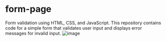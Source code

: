 # form-page
Form validation using HTML, CSS, and JavaScript. This repository contains code for a simple form that validates user input and displays error messages for invalid input.
![image](https://user-images.githubusercontent.com/127023319/227223398-d2afc952-0d28-4734-9ffa-d4b24eeb28aa.png)
